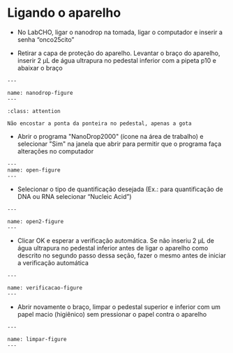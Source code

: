 # Ligando o aparelho

* No LabCHO, ligar o nanodrop na tomada, ligar o computador e inserir a senha “onco25cito” 


* Retirar a capa de proteção do aparelho. Levantar o braço do aparelho, inserir 2 μL de água ultrapura no pedestal inferior com a pipeta p10 e abaixar o braço

```{figure} https://drive.google.com/uc?id=1Ry2KesQfShaOI4XOhXIW512iQSwzrhrj
---

name: nanodrop-figure
---

```


```{admonition} ATENÇÃO:
:class: attention

Não encostar a ponta da ponteira no pedestal, apenas a gota

```

* Abrir o programa "NanoDrop2000" (ícone na área de trabalho) e selecionar "Sim" na janela que abrir para permitir que o programa faça alterações no computador

```{figure} https://drive.google.com/uc?id=10ZP9rAymJKVFDC459jlZhnF_S37gmW1m
---
name: open-figure
---

```

* Selecionar o tipo de quantificação desejada (Ex.: para quantificação de DNA ou RNA selecionar “Nucleic Acid”) 

```{figure} https://drive.google.com/uc?id=1JN25nsj0ArOmpdE4CFbmgaZq6On4AMon
---

name: open2-figure
---

```

* Clicar OK e esperar a verificação automática. Se não inseriu 2 μL de água ultrapura no pedestal inferior antes de ligar o aparelho como descrito no segundo passo dessa seção, fazer o mesmo antes de iniciar a verificação automática

```{figure} https://drive.google.com/uc?id=1yhrZu4MIjTx-8Mq0F1j7kmVZL7ZuzHn6
---

name: verificacao-figure
---

```

* Abrir novamente o braço, limpar o pedestal superior e inferior com um papel macio (higiênico) sem pressionar o papel contra o aparelho

```{figure} https://drive.google.com/uc?id=14PCaraSpvyAyNZj-sb7vY3BFZ--Z2ak2
---

name: limpar-figure
---

```
